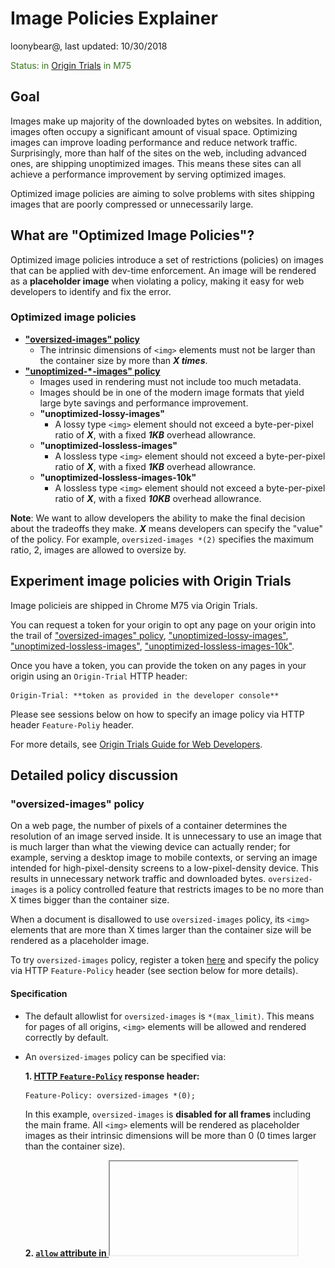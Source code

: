 #  Image Policies Explainer

loonybear@, last updated: 10/30/2018

<span style="color:#38761d;">Status: in [Origin Trials](https://github.com/GoogleChrome/OriginTrials) in M75</span>


## Goal

Images make up majority of the downloaded bytes on websites. In addition, images often occupy a significant amount of visual space. Optimizing images can improve loading performance and reduce network traffic. Surprisingly, more than half of the sites on the web, including advanced ones, are shipping unoptimized images. This means these sites can all achieve a performance improvement by serving optimized images.

Optimized image policies are aiming to solve problems with sites shipping images that are poorly compressed or unnecessarily large.


## What are "Optimized Image Policies"?

Optimized image policies introduce a set of restrictions (policies) on images that can be applied with dev-time enforcement. An image will be rendered as a **placeholder image** when violating a policy, making it easy for web developers to identify and fix the error.


### Optimized image policies

*   **["oversized-images" policy](#oversized-images)**
    *   The intrinsic dimensions of `<img>` elements must not be larger than the container size by more than _***X times***_.
*   **["unoptimized-*-images" policy](#unoptimized-images)**
    *   Images used in rendering must not include too much metadata.
    *   Images should be in one of the modern image formats that yield large byte savings and performance improvement.
    *   **"unoptimized-lossy-images"**
        *   A lossy type `<img>` element should not exceed a byte-per-pixel ratio of _***X***_, with a fixed _**1KB**_ overhead allowrance.
    *   **"unoptimized-lossless-images"**
        *   A lossless type `<img>` element should not exceed a byte-per-pixel ratio of _***X***_, with a fixed _**1KB**_ overhead allowrance.
    *   **"unoptimized-lossless-images-10k"**
        *   A lossless type `<img>` element should not exceed a byte-per-pixel ratio of _***X***_, with a fixed _**10KB**_ overhead allowrance.

**Note**: We want to allow developers the ability to make the final decision about the tradeoffs they make. _***X***_ means developers can specify the "value" of the policy. For example, `oversized-images *(2)` specifies the maximum ratio, 2, images are allowed to oversize by.


## Experiment image policies with Origin Trials

Image policieis are shipped in Chrome M75 via Origin Trials.

You can request a token for your origin to opt any page on your origin into the trail of ["oversized-images" policy](https://developers.chrome.com/origintrials/#/trials/active), ["unoptimized-lossy-images"](https://developers.chrome.com/origintrials/#/trials/active), ["unoptimized-lossless-images"](https://developers.chrome.com/origintrials/#/trials/active), ["unoptimized-lossless-images-10k"](https://developers.chrome.com/origintrials/#/trials/active).

Once you have a token, you can provide the token on any pages in your origin using an `Origin-Trial` HTTP header:
```
Origin-Trial: **token as provided in the developer console**
```

Please see sessions below on how to specify an image policy via HTTP header `Feature-Poliy` header. 

For more details, see [Origin Trials Guide for Web Developers](https://github.com/GoogleChrome/OriginTrials/blob/gh-pages/developer-guide.md).


## Detailed policy discussion

<a name="oversized-images">
   
### "oversized-images" policy

</a>

On a web page, the number of pixels of a container determines the resolution of an image served inside. It is unnecessary to use an image that is much larger than what the viewing device can actually render; for example, serving a desktop image to mobile contexts, or serving an image intended for high-pixel-density screens to a low-pixel-density device. This results in unnecessary network traffic and downloaded bytes. `oversized-images` is a policy controlled feature that restricts images to be no more than X times bigger than the container size.

When a document is disallowed to use `oversized-images` policy, its `<img>` elements that are more than X times larger than the container size will be rendered as a placeholder image.

To try `oversized-images` policy, register a token [here](https://developers.chrome.com/origintrials/#/trials/active) and specify the policy via HTTP `Feature-Policy` header (see section below for more details).


#### Specification

- The default allowlist for `oversized-images` is `*(max_limit)`. This means for pages of all origins,
`<img>` elements will be allowed and rendered correctly by default.

- An `oversized-images` policy can be specified via:

    **1. [HTTP `Feature-Policy`](https://developer.mozilla.org/en-US/docs/Web/HTTP/Headers/Feature-Policy) response header:**
    ```html
    Feature-Policy: oversized-images *(0);
    ```
    In this example, `oversized-images` is **disabled for all frames** including the main frame. All `<img>` elements will be rendered as placeholder images as their intrinsic dimensions will be more than 0 (0 times larger than the container size).

    **2. [`allow` attribute in <iframe>](https://developer.mozilla.org/en-US/docs/Web/HTML/Element/iframe#Attributes):**
    ```html
    <iframe src="https://example.com" allow="oversized-images 'self'(2) https://foo.com(3);">
    ```
    In this example, `oversized-images` is **disabled everywhere except on the origin of the main document and on `https://foo.com`**. On the origin of the main document, any `<img>` element whose intrinsic dimensions are more than _2_ times larger than the container size will be rendered as a placeholder image. On 'https://foo.com', any `<img>` element whose intrinsic dimensions are more than _3_ times larger than the container size will be rendered as a placeholder image. **`<img>` elements on any other origins will be rendered as placeholder images**.
       
    ```html
    <iframe allow="oversized-images *(4) 'self'(3)"></iframe>
    ```
    In this example, **the maximum oversizing ratio allowed is set to 4 everywhere except on the origin of the main document it is set to 3**. On the origin of the main document, any `<img>` element whose intrinsic dimensions are more than _4_ times larger than the container size will be rendered as a placeholder image. On other origins, any `<img>` element whose intrinsic dimensions are more than _3_ times larger than the container size will be rendered as a placeholder image.

- The recomnended oversizing ratio is **2**.
 

    Feature policies combine in subframes, and the minimum value of the downscaling ratio will be applied, so if that frame, whose maximum oversizing ratio allowed is set to 4, embedded another, which the syntax:
    
    ```html
    Feature-Policy: oversized-images *(4);
    ```

    ```html
    <iframe allow="oversized-images *(5)"></iframe>
    ```
    then the child frame would be allowed to render images with maximum oversizing ratio of **4**.

    If that frame embedded another child frame of the syntax:
    
    ```html
    Feature-Policy: oversized-images *(4);
    ```

    ```html
    <iframe allow="oversized-images *(3)"></iframe>
    ```
    then the other child frame would be allowed to render images with maximum oversizing ratio of **3**.


#### Examples

<table>
  <tr align="center">
   <td width="400">Feature-Policy: oversized-images *(2);</td>
   <td width="400">Default behavior</td>
  </tr>
  <tr align="center">
   <td>
<img src="resources/max-ds-img-disabled1.png" width="80%">
   </td>
   <td>
<img src="resources/max-ds-img-enabled1.png" width="80%">
   </td>
  </tr>
</table>

For an `<img>` element, if neither the intrinsic width or the intrinsic height of the source image exceeds the number of pixels allowed by the policy in the container (2 times larger than the container's width or height), the image will be rendered correctly; if both the width and the height of the source image exceed the limit, the image will be rendered as a placeholder image.


<table>
  <tr align="center">
   <td width="400">Feature-Policy: oversized-images *(2);</td>
   <td width="400">Default behavior</td>
  </tr>
  <tr align="center">
   <td>
<img src="resources/max-ds-img-disabled0.png" width="80%">
   </td>
   <td>
<img src="resources/max-ds-img-enabled0.png" width="80%">
   </td>
  </tr>
</table>

For an `<img>` element, if neither the intrinsic width or the intrinsic height of the source image exceeds the number of pixels allowed by the policy in the container (2 times larger than the container's width or height), the image will be rendered correctly; if the intrinsic width the source image exceeds the limit, the image will be rendered as a placeholder image.


<table>
  <tr align="center">
   <td width="400">Feature-Policy: oversized-images *(2);</td>
   <td width="400">Default behavior</td>
  </tr>
  <tr align="center">
   <td>
<img src="resources/max-ds-img-disabled2.png" width="80%">
   </td>
   <td>
<img src="resources/max-ds-img-enabled2.png" width="80%">
   </td>
  </tr>
</table>

For an `<img>` element, if neither the intrinsic width or the intrinsic height of the source image exceeds the number of pixels allowed by the policy in the container (2 times larger than the container's width or height), the image will be rendered correctly; if the intrinsic height the source image exceeds the limit, the image will be rendered as a placeholder image
</br></br>


<a name="unoptimized-images">

### "unoptimized-images" policy

</a>

When optimizing images, the file size should be kept as small as possible. The larger the download size is, the longer it takes a page to load. Stripping metadata, picking a good image format, and using image compression, are all common ways to optimize an image's file size. `unoptimized-images` is a policy controlled feature that restricts images to have a file size (in terms of number of bytes) no more than X times bigger than the image size (width * height) on the web page.

When a document is disallowed to use `unoptimized-images` policy, its `<img>` elements whose file sizes are too big will be rendered as placeholder images.


#### Specification
- The default maximum file size of an optimized image is calculated as following:
    
   ```metadata size limit + byte-per-pixel ratio * image resolution```
    + For images of one of the modern formates (JPEG, PNG, GIF, WEBP, and SVG)
        + The default metadata size limit is tentatively 1KB (1024 bytes).
        + The default byte-per-pixel ratio is tentatively 0.5.
    + For images of other legacy formats   
        + The metadata size limit is set to 0KB.
        + The byte-per-pixel ratio is set to 0.

    **Note**: We want to allow developers the ability to make the final decision about the tradeoffs they make. The goal is to eventually introduce a syntax for specifying their own parameters.

    In practice, they would look something like this:

    ```html
    <iframe allow="unoptimized-images(1500, 0.4)"></iframe>
    ```
    That would apply a policy in which the metadata size limit is set to 1500 bytes and the byte-per-pixel ratio is set to 0.4.  
   
    Feature policies combine in subframes, and the minimum value of the parameters will be applied, so if that frame embedded another, which the syntax:

    ```html
    <iframe allow="unoptimized-images(2048, 0.2)"></iframe>
    ```
    then the child frame would be allowed to render images with metadata size limit of 1500 bytes and byte-per-pixel ratio of 0.2. 

- The default allowlist for `unoptimized-images` is `*`. This means for pages of all origins, `<img>` elements whose file sizes exceeds the compression ratio will be allowed and rendered correctly.


- A `unoptimized-images` policy can be specified via:

    **1. HTTP "feature-policy" response header:**
    ```html
    Feature-Policy: unoptimized-images 'none';
    ```
    In this example, `unoptimized-images` is disabled for all frames including the main frame. All `<img>` elements whose file sizes exceeds the limit will be rendered as placeholder images.

    **2. "allow" attribute in <iframe>:**
    ```html
    <iframe src="https://example.com" allow="unoptimized-images 'self' https://foo.com;">
    ```
    In this example, `unoptimized-images` is disabled everywhere except on the origin of the main document and on `https://foo.com`.


#### Examples

<table>
  <tr align="center">
   <td width="400">Feature-Policy: unoptimized-images 'none'; </td>
   <td width="400">Feature-Policy: unoptimized-images *; </td>
  </tr>
  <tr align="center">
   <td>
 <img src="resources/unoptimized-disabled.png" width="80%"> 
   </td>
   <td>
 <img src="resources/unoptimized-enabled.png" width="80%"> 
   </td>
  </tr>
</table>

For an `<img>` element, if its file size is within the limit, the image will be rendered correctly; otherwise the image will be rendered as placeholder images.


**Future Development**

Image formats affect file size. We want to support different default values for different image formats.
We want to allow developers to specify the parameters as well. In practice, they would look something like this:
```html    
<iframe allow="unoptimized-images(image/bmp(1024, 0.5), image/jpeg(2048, 0.2))"></iframe>
```
Note: any otherwise unspecified MIME types will be using the default values. 


